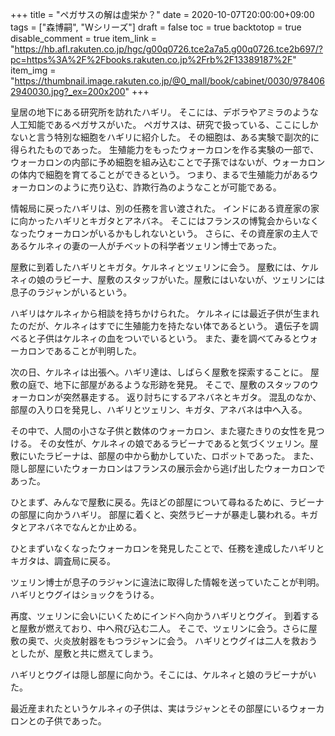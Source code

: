 +++
title = "ペガサスの解は虚栄か？"
date = 2020-10-07T20:00:00+09:00
tags = ["森博嗣", "Wシリーズ"]
draft = false
toc = true
backtotop = true
disable_comment = true
item_link = "https://hb.afl.rakuten.co.jp/hgc/g00q0726.tce2a7a5.g00q0726.tce2b697/?pc=https%3A%2F%2Fbooks.rakuten.co.jp%2Frb%2F13389187%2F"
item_img = "https://thumbnail.image.rakuten.co.jp/@0_mall/book/cabinet/0030/9784062940030.jpg?_ex=200x200"
+++

皇居の地下にある研究所を訪れたハギリ。
そこには、デボラやアミラのような人工知能であるペガサスがいた。
ペガサスは、研究で扱っている、ここにしかないと言う特別な細胞をハギリに紹介した。
その細胞は、ある実験で副次的に得られたものであった。
生殖能力をもったウォーカロンを作る実験の一部で、
ウォーカロンの内部に予め細胞を組み込むことで子孫ではないが、ウォーカロンの体内で細胞を育てることができるという。
つまり、まるで生殖能力があるウォーカロンのように売り込む、詐欺行為のようなことが可能である。


情報局に戻ったハギリは、別の任務を言い渡された。
インドにある資産家の家に向かったハギリとキガタとアネバネ。
そこにはフランスの博覧会からいなくなったウォーカロンがいるかもしれないという。
さらに、その資産家の主人であるケルネィの妻の一人がチベットの科学者ツェリン博士であった。

屋敷に到着したハギリとキガタ。ケルネィとツェリンに会う。
屋敷には、ケルネィの娘のラビーナ、屋敷のスタッフがいた。屋敷にはいないが、ツェリンには息子のラジャンがいるという。

ハギリはケルネィから相談を持ちかけられた。
ケルネィには最近子供が生まれたのだが、ケルネィはすでに生殖能力を持たない体であるという。
遺伝子を調べると子供はケルネィの血をついでいるという。
また、妻を調べてみるとウォーカロンであることが判明した。

次の日、ケルネィは出張へ。ハギリ達は、しばらく屋敷を探索することに。
屋敷の庭で、地下に部屋があるような形跡を発見。
そこで、屋敷のスタッフのウォーカロンが突然暴走する。
返り討ちにするアネバネとキガタ。
混乱のなか、部屋の入り口を発見し、ハギリとツェリン、キガタ、アネバネは中へ入る。

その中で、人間の小さな子供と数体のウォーカロン、また寝たきりの女性を見つける。
その女性が、ケルネィの娘であるラビーナであると気づくツェリン。屋敷にいたラビーナは、部屋の中から動かしていた、ロボットであった。
また、隠し部屋にいたウォーカロンはフランスの展示会から逃げ出したウォーカロンであった。

ひとまず、みんなで屋敷に戻る。先ほどの部屋について尋ねるために、ラビーナの部屋に向かうハギリ。
部屋に着くと、突然ラビーナが暴走し襲われる。キガタとアネバネでなんとか止める。

ひとまずいなくなったウォーカロンを発見したことで、任務を達成したハギリとキガタは、調査局に戻る。

ツェリン博士が息子のラジャンに違法に取得した情報を送っていたことが判明。
ハギリとウグイはショックをうける。

再度、ツェリンに会いにいくためにインドへ向かうハギリとウグイ。
到着すると屋敷が燃えており、中へ飛び込む二人。
そこで、ツェリンに会う。さらに屋敷の奥で、火炎放射器をもつラジャンに会う。
ハギリとウグイは二人を救おうとしたが、屋敷と共に燃えてしまう。

ハギリとウグイは隠し部屋に向かう。そこには、ケルネィと娘のラビーナがいた。

最近産まれたというケルネィの子供は、実はラジャンとその部屋にいるウォーカロンとの子供であった。

